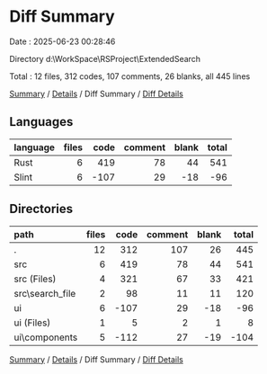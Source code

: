 # Diff Summary

Date : 2025-06-23 00:28:46

Directory d:\\WorkSpace\\RSProject\\ExtendedSearch

Total : 12 files,  312 codes, 107 comments, 26 blanks, all 445 lines

[Summary](results.md) / [Details](details.md) / Diff Summary / [Diff Details](diff-details.md)

## Languages
| language | files | code | comment | blank | total |
| :--- | ---: | ---: | ---: | ---: | ---: |
| Rust | 6 | 419 | 78 | 44 | 541 |
| Slint | 6 | -107 | 29 | -18 | -96 |

## Directories
| path | files | code | comment | blank | total |
| :--- | ---: | ---: | ---: | ---: | ---: |
| . | 12 | 312 | 107 | 26 | 445 |
| src | 6 | 419 | 78 | 44 | 541 |
| src (Files) | 4 | 321 | 67 | 33 | 421 |
| src\\search_file | 2 | 98 | 11 | 11 | 120 |
| ui | 6 | -107 | 29 | -18 | -96 |
| ui (Files) | 1 | 5 | 2 | 1 | 8 |
| ui\\components | 5 | -112 | 27 | -19 | -104 |

[Summary](results.md) / [Details](details.md) / Diff Summary / [Diff Details](diff-details.md)